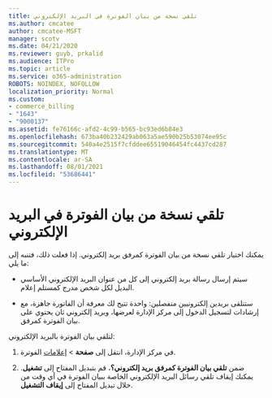 ```yaml
---
title: تلقي نسخة من بيان الفوترة في البريد الإلكتروني
ms.author: cmcatee
author: cmcatee-MSFT
manager: scotv
ms.date: 04/21/2020
ms.reviewer: guyb, prkalid
ms.audience: ITPro
ms.topic: article
ms.service: o365-administration
ROBOTS: NOINDEX, NOFOLLOW
localization_priority: Normal
ms.custom:
- commerce_billing
- "1643"
- "9000137"
ms.assetid: fe76166c-afd2-4c99-b565-bc93ed6b84e3
ms.openlocfilehash: 673ba40b232429ab063a5ae590b25b53074ee95c
ms.sourcegitcommit: 540a4e2515f7cfddee65519046454fc4437cd287
ms.translationtype: MT
ms.contentlocale: ar-SA
ms.lasthandoff: 08/01/2021
ms.locfileid: "53686441"
---
```

# <a name="receive-copy-of-your-billing-statement-in-email"></a>تلقي نسخة من بيان الفوترة في البريد الإلكتروني

يمكنك اختيار تلقي نسخة من بيان الفوترة كمرفق بريد إلكتروني. إذا فعلت ذلك، فتنبه إلى ما يلي:
  
- سيتم إرسال رسالة بريد إلكتروني إلى كل من عنوان البريد الإلكتروني الأساسي البديل لكل شخص مدرج كمستلم إعلام.

- ستتلقى بريدين إلكترونيين منفصلين: واحدة تتيح لك معرفة أن الفاتورة جاهزة، مع إرشادات لتسجيل الدخول إلى مركز الإدارة لعرضها، وبريد إلكتروني ثان يحتوي على بيان الفوترة كمرفق.

لتلقي بيان الفوترة بالبريد الإلكتروني:
  
1. في مركز الإدارة، انتقل إلى **صفحة** \> [إعلامات](https://go.microsoft.com/fwlink/p/?linkid=853212) الفوترة.

2. ضمن **تلقي بيان الفوترة كمرفق بريد إلكتروني؟**، قم بتبديل المفتاح إلى **تشغيل**. يمكنك إيقاف تلقي رسائل البريد الإلكتروني الخاصة ببيان الفوترة في أي وقت من خلال تبديل المفتاح إلى **إيقاف التشغيل**.